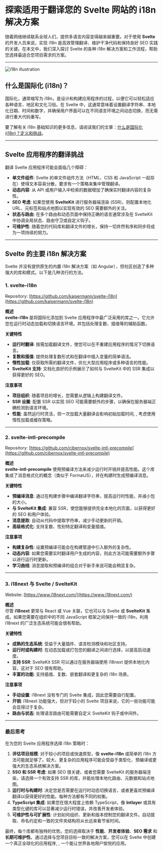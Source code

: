 # 探索适用于翻译您的 Svelte 网站的 i18n 解决方案

随着网络继续联系全球人们，提供多语言内容变得越来越重要。对于使用 **Svelte** 的开发人员来说，实现 i18n 是高效管理翻译、维护干净代码和保持良好 SEO 实践的关键。在本文中，我们深入探讨 Svelte 的各种 i18n 解决方案和工作流程，帮助您选择最适合您项目需求的方案。

---

![i18n illustration](https://github.com/aymericzip/intlayer/blob/main/blog/assets/i18n.webp)

## 什么是国际化 (i18n)？

国际化，通常缩写为 i18n，是设计和构建应用程序的过程，以便它可以轻松适应各种语言、地区和文化习俗。在 Svelte 中，这通常意味着设置翻译字符串、本地化日期、时间和数字，并确保用户界面可以在不同语言环境之间动态切换，而无需进行重大代码重写。

要了解有关 i18n 基础知识的更多信息，请阅读我们的文章：[什么是国际化 (i18n)？定义和挑战](https://github.com/aymericzip/intlayer/blob/main/blog/zh/what_is_internationalization.md)。

---

## Svelte 应用程序的翻译挑战

翻译 Svelte 应用程序可能会面临几个障碍：

- **单文件组件**: Svelte 的单文件组件方法（HTML、CSS 和 JavaScript 一起存在）使得文本容易分散，要求有一个策略来集中管理翻译。
- **动态内容**: 从 API 或用户输入中检索的数据增加了确保实时翻译内容的复杂性。
- **SEO 考虑**: 如果您使用 **SvelteKit** 进行服务器端渲染 (SSR)，则配置本地化 URL、元标签和站点地图以实现有效的 SEO 需要额外的关注。
- **状态与路由**: 在多个路由和动态页面中保持正确的语言通常涉及在 SvelteKit 中协调全局状态、路由守卫或自定义钩子。
- **可维护性**: 随着您的代码库和翻译文件的增长，保持一切井然有序和同步将成为一项持续的努力。

---

## Svelte 的主要 i18n 解决方案

Svelte 并没有提供原生的内置 i18n 解决方案（如 Angular），但社区创造了多种强大的库和模式。以下是几种流行的方法。

### 1. svelte-i18n

Repository: [https://github.com/kaisermann/svelte-i18n](https://github.com/kaisermann/svelte-i18n)

**概述**  
**svelte-i18n** 是将国际化添加到 Svelte 应用程序中最广泛采用的库之一。它允许您在运行时动态加载和切换语言环境，并包括处理复数、插值等的辅助函数。

**关键特性**

- **运行时翻译**: 按需加载翻译文件，使您可以在不重建应用程序的情况下切换语言。
- **复数和插值**: 提供处理复数形式和在翻译中插入变量的简单语法。
- **惰性加载**: 仅获取所需的翻译文件，优化大型应用程序或多种语言的性能。
- **SvelteKit 支持**: 文档化良好的示例展示了如何与 SvelteKit 中的 SSR 集成以获得更好的 SEO。

**注意事项**

- **项目组织**: 随着项目的增长，您需要从逻辑上构建翻译文件。
- **SSR 设置**: 配置 SSR 以实现 SEO 可能需要额外的步骤，以确保在服务器端正确检测到语言环境。
- **性能**: 虽然运行时灵活，但一次加载大量翻译会影响初始加载时间, , 考虑使用惰性加载或缓存策略。

---

### 2. svelte-intl-precompile

Repository: [https://github.com/cibernox/svelte-intl-precompile](https://github.com/cibernox/svelte-intl-precompile)

**概述**  
**svelte-intl-precompile** 使用预编译方法来减少运行时开销并提高性能。这个库集成了消息格式化的概念（类似于 FormatJS），并在构建时生成预编译消息。

**关键特性**

- **预编译消息**: 通过在构建步骤中编译翻译字符串，提高运行时性能，并减小包的大小。
- **与 SvelteKit 集成**: 兼容 SSR，使您能够提供完全本地化的页面，以获得更好的 SEO 和用户体验。
- **消息提取**: 自动从代码中提取字符串，减少手动更新的开销。
- **高级格式化**: 支持复数、性别特定翻译和变量插值。

**注意事项**

- **构建复杂性**: 设置预编译可能会在构建管道中引入额外的复杂性。
- **动态内容**: 如果您需要实时翻译用户生成的内容，则此方法可能需要额外步骤以进行运行时更新。
- **学习曲线**: 消息提取和预编译的组合对于新手来说可能会稍显复杂。

---

### 3. i18next 与 Svelte / SvelteKit

Website: [https://www.i18next.com/](https://www.i18next.com/)

**概述**  
尽管 **i18next** 更常与 React 或 Vue 关联，它也可以与 Svelte 或 **SvelteKit** 集成。如果您需要在组织中的不同 JavaScript 框架之间保持一致的 i18n，利用 i18next 的广泛生态系统可能会很有帮助。

**关键特性**

- **成熟的生态系统**: 受益于大量插件、语言检测模块和社区支持。
- **运行时或构建时**: 在动态加载或打包您的翻译之间进行选择，以提高启动速度。
- **支持 SSR**: SvelteKit SSR 可以通过在服务器端使用 i18next 提供本地化内容，这对于 SEO 很有帮助。
- **丰富的功能**: 支持插值、复数、嵌套翻译和更复杂的 i18n 场景。

**注意事项**

- **手动设置**: i18next 没有专门的 Svelte 集成，因此您需要自行配置。
- **开销**: i18next 功能强大，但对于较小的 Svelte 项目来说，它的一些功能可能会显得过于复杂。
- **路由与状态**: 处理语言路由可能需要自定义 SvelteKit 钩子或中间件。

---

### 最后思考

在为您的 Svelte 应用程序选择 i18n 策略时：

1. **评估项目规模**: 对于较小的项目或快速原型，像 **svelte-i18n** 或简单的 i18n 方法可能就足够了。较大、更复杂的应用程序可能会受益于类型化、预编译或更强大的生态系统解决方案。
2. **SSO 和 SSR 考虑**: 如果 SEO 很关键，或者您需要 SvelteKit 的服务器端渲染，请选择一个有效支持 SSR 的库，并能处理本地化路由、元数据和站点地图。
3. **运行时与构建时**: 决定您是否需要在运行时动态切换语言，或者更喜欢预编译翻译以获得更好的性能。每种方法都有不同的权衡。
4. **TypeScript 集成**: 如果您在很大程度上依赖 TypeScript，像 **Intlayer** 或具有类型化键的库可以显著减少运行时错误，并改善开发者体验。
5. **可维护性与可扩展性**: 计划如何组织、更新和版本控制您的翻译文件。自动提取、命名约定和一致的文件夹结构将从长远来看节省时间。

最终，每个库都有独特的优势。您的选择取决于 **性能**、**开发者体验**、**SEO 需求** 和 **长期可维护性**。通过选择与您项目目标一致的解决方案，您可以在 Svelte 中创建一个真正全球化的应用程序, , 一个能让世界各地用户愉悦的应用。
